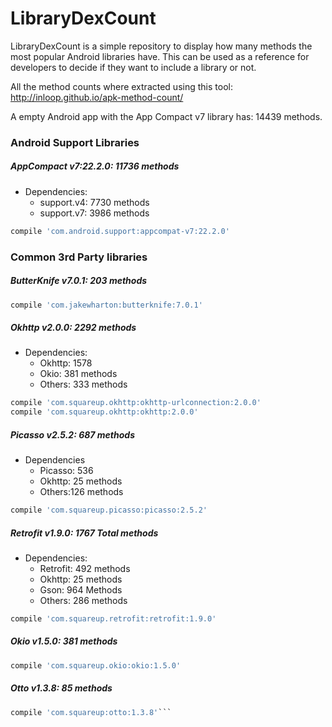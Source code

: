 # LibraryDexCount

LibraryDexCount is a simple repository to display how many methods the most popular Android libraries have. This can be used as a reference for developers to decide if they want to include a library or not.

All the method counts where extracted using this tool: http://inloop.github.io/apk-method-count/

A empty Android app with the App Compact v7 library has: 14439 methods.

### Android Support Libraries

##### AppCompact v7:22.2.0: 11736 methods

* Dependencies: 
   * support.v4: 7730 methods
   * support.v7: 3986 methods

```groovy
compile 'com.android.support:appcompat-v7:22.2.0'
```


### Common 3rd Party libraries

##### ButterKnife v7.0.1: 203 methods

```groovy
compile 'com.jakewharton:butterknife:7.0.1'
```

##### Okhttp v2.0.0: 2292 methods

* Dependencies:
   * Okhttp: 1578
   * Okio: 381 methods
   * Others: 333 methods

```groovy
compile 'com.squareup.okhttp:okhttp-urlconnection:2.0.0'
compile 'com.squareup.okhttp:okhttp:2.0.0'
```

##### Picasso v2.5.2: 687 methods

* Dependencies
    * Picasso: 536
    * Okhttp: 25 methods
    * Others:126 methods
```groovy
compile 'com.squareup.picasso:picasso:2.5.2'
```

##### Retrofit v1.9.0: 1767 Total methods

* Dependencies:
   * Retrofit: 492 methods
   * Okhttp: 25 methods
   * Gson: 964 Methods
   * Others: 286 methods
   
```groovy
compile 'com.squareup.retrofit:retrofit:1.9.0'
```

##### Okio v1.5.0: 381 methods

```groovy
compile 'com.squareup.okio:okio:1.5.0'
```

##### Otto v1.3.8: 85 methods

```groovy
compile 'com.squareup:otto:1.3.8'```
